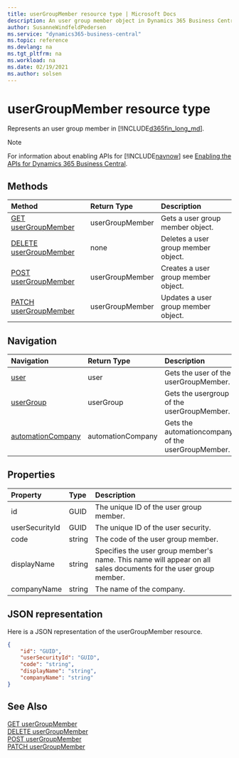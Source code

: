 ```yaml
---
title: userGroupMember resource type | Microsoft Docs
description: An user group member object in Dynamics 365 Business Central.
author: SusanneWindfeldPedersen
ms.service: "dynamics365-business-central"
ms.topic: reference
ms.devlang: na
ms.tgt_pltfrm: na
ms.workload: na
ms.date: 02/19/2021
ms.author: solsen
---
```


# userGroupMember resource type

<!-- START>DO_NOT_EDIT -->
<!-- IMPORTANT:Do not edit any of the content between here and the END>DO_NOT_EDIT. -->
Represents an user group member in [!INCLUDE[d365fin_long_md](../../includes/d365fin_long_md.md)].

> [!NOTE]
> For information about enabling APIs for [!INCLUDE[navnow](../../includes/navnow_md.md)] see [Enabling the APIs for Dynamics 365 Business Central](../enabling-apis-for-dynamics-nav.md).

## Methods

| Method | Return Type|Description |
|:--------------------|:-----------|:-------------------------|
|[GET userGroupMember](../api/dynamics_usergroupmember_get.md)|userGroupMember|Gets a user group member object.|
|[DELETE userGroupMember](../api/dynamics_usergroupmember_delete.md)|none|Deletes a user group member object.|
|[POST userGroupMember](../api/dynamics_usergroupmember_create.md)|userGroupMember|Creates a user group member object.|
|[PATCH userGroupMember](../api/dynamics_usergroupmember_update.md)|userGroupMember|Updates a user group member object.|


## Navigation

| Navigation |Return Type| Description |
|:----------|:----------|:-----------------|
|[user](dynamics_user.md)|user |Gets the user of the userGroupMember.|
|[userGroup](dynamics_usergroup.md)|userGroup |Gets the usergroup of the userGroupMember.|
|[automationCompany](dynamics_automationcompany.md)|automationCompany |Gets the automationcompany of the userGroupMember.|

## Properties

| Property           | Type   |Description     |
|:-------------------|:-------|:---------------|
|id|GUID|The unique ID of the user group member.|
|userSecurityId|GUID|The unique ID of the user security.|
|code|string|The code of the user group member.|
|displayName|string|Specifies the user group member's name. This name will appear on all sales documents for the user group member.|
|companyName|string|The name of the company.|

## JSON representation

Here is a JSON representation of the userGroupMember resource.


```json
{
    "id": "GUID",
    "userSecurityId": "GUID",
    "code": "string",
    "displayName": "string",
    "companyName": "string"
}
```
<!-- IMPORTANT: END>DO_NOT_EDIT -->

## See Also
[GET userGroupMember](../api/dynamics_usergroupmember_get.md)  
[DELETE userGroupMember](../api/dynamics_usergroupmember_delete.md)  
[POST userGroupMember](../api/dynamics_usergroupmember_create.md)  
[PATCH userGroupMember](../api/dynamics_usergroupmember_update.md)  
